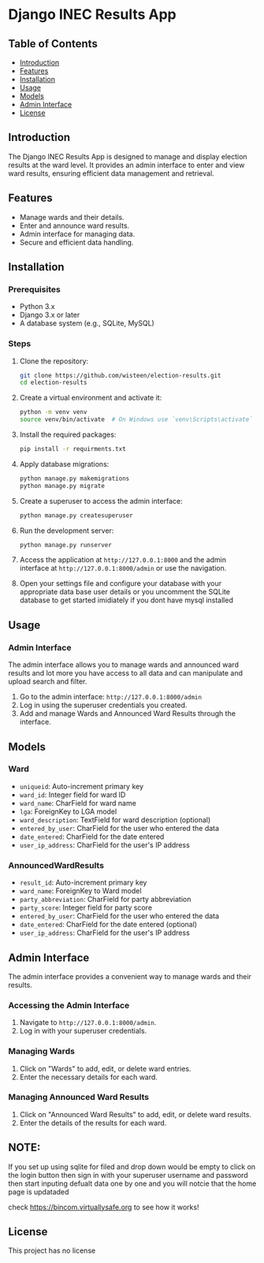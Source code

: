 # Django INEC Results App

## Table of Contents
- [Introduction](#introduction)
- [Features](#features)
- [Installation](#installation)
- [Usage](#usage)
- [Models](#models)
- [Admin Interface](#admin-interface)
- [License](#license)

## Introduction
The Django INEC Results App is designed to manage and display election results at the ward level. It provides an admin interface to enter and view ward results, ensuring efficient data management and retrieval.

## Features
- Manage wards and their details.
- Enter and announce ward results.
- Admin interface for managing data.
- Secure and efficient data handling.

## Installation

### Prerequisites
- Python 3.x
- Django 3.x or later
- A database system (e.g., SQLite, MySQL)

### Steps
1. Clone the repository:
    ```sh
    git clone https://github.com/wisteen/election-results.git
    cd election-results
    ```

2. Create a virtual environment and activate it:
    ```sh
    python -m venv venv
    source venv/bin/activate  # On Windows use `venv\Scripts\activate`
    ```

3. Install the required packages:
    ```sh
    pip install -r requirments.txt
    ```

4. Apply database migrations:
    ```sh
    python manage.py makemigrations
    python manage.py migrate
    ```

5. Create a superuser to access the admin interface:
    ```sh
    python manage.py createsuperuser
    ```

6. Run the development server:
    ```sh
    python manage.py runserver
    ```

7. Access the application at `http://127.0.0.1:8000` and the admin interface at `http://127.0.0.1:8000/admin` or use the navigation.

8. Open your settings file and configure your database with your appropriate data base user details or you uncomment the SQLite database to get started imidiately if you dont have mysql installed 

## Usage

### Admin Interface
The admin interface allows you to manage wards and announced ward results and lot more you have access to all data and can manipulate and upload search and filter.

1. Go to the admin interface: `http://127.0.0.1:8000/admin`
2. Log in using the superuser credentials you created.
3. Add and manage Wards and Announced Ward Results through the interface.

## Models

### Ward
- `uniqueid`: Auto-increment primary key
- `ward_id`: Integer field for ward ID
- `ward_name`: CharField for ward name
- `lga`: ForeignKey to LGA model
- `ward_description`: TextField for ward description (optional)
- `entered_by_user`: CharField for the user who entered the data
- `date_entered`: CharField for the date entered
- `user_ip_address`: CharField for the user's IP address

### AnnouncedWardResults
- `result_id`: Auto-increment primary key
- `ward_name`: ForeignKey to Ward model
- `party_abbreviation`: CharField for party abbreviation
- `party_score`: Integer field for party score
- `entered_by_user`: CharField for the user who entered the data
- `date_entered`: CharField for the date entered (optional)
- `user_ip_address`: CharField for the user's IP address

## Admin Interface
The admin interface provides a convenient way to manage wards and their results.

### Accessing the Admin Interface
1. Navigate to `http://127.0.0.1:8000/admin`.
2. Log in with your superuser credentials.

### Managing Wards
1. Click on "Wards" to add, edit, or delete ward entries.
2. Enter the necessary details for each ward.

### Managing Announced Ward Results
1. Click on "Announced Ward Results" to add, edit, or delete ward results.
2. Enter the details of the results for each ward.

## NOTE: 
If you set up using sqlite for filed and drop down would be empty to click on the login button then sign in with  your superuser username and password then start inputing defualt data one by one and you will notcie that the home page is updataded 

check https://bincom.virtuallysafe.org to see how it works!


## License
This project has no license 
